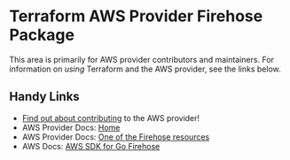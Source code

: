 # Terraform AWS Provider Firehose Package

This area is primarily for AWS provider contributors and maintainers. For information on _using_ Terraform and the AWS provider, see the links below.

## Handy Links

* [Find out about contributing](https://hashicorp.github.io/terraform-provider-aws/#contribute) to the AWS provider!
* AWS Provider Docs: [Home](https://registry.terraform.io/providers/hashicorp/aws/latest/docs)
* AWS Provider Docs: [One of the Firehose resources](https://registry.terraform.io/providers/hashicorp/aws/latest/docs/resources/kinesis_firehose_delivery_stream)
* AWS Docs: [AWS SDK for Go Firehose](https://docs.aws.amazon.com/sdk-for-go/api/service/firehose/)
